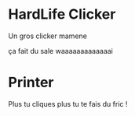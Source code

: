 # HardLife Clicker

Un gros clicker mamene

ça fait du sale waaaaaaaaaaaaai


<h1> Printer </h1>

<p> Plus tu cliques plus tu te fais du fric ! </p> 
